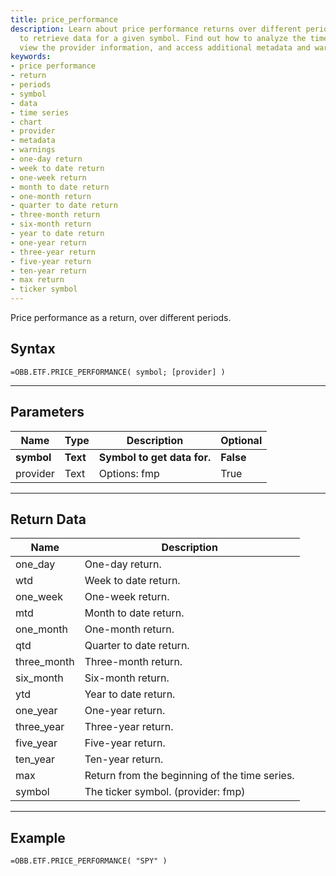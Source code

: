 ```yaml
---
title: price_performance
description: Learn about price performance returns over different periods and how
  to retrieve data for a given symbol. Find out how to analyze the time series data,
  view the provider information, and access additional metadata and warnings.
keywords: 
- price performance
- return
- periods
- symbol
- data
- time series
- chart
- provider
- metadata
- warnings
- one-day return
- week to date return
- one-week return
- month to date return
- one-month return
- quarter to date return
- three-month return
- six-month return
- year to date return
- one-year return
- three-year return
- five-year return
- ten-year return
- max return
- ticker symbol
---
```


<!-- markdownlint-disable MD041 -->

Price performance as a return, over different periods.

## Syntax

```excel wordwrap
=OBB.ETF.PRICE_PERFORMANCE( symbol; [provider] )
```

---

## Parameters

| Name | Type | Description | Optional |
| ---- | ---- | ----------- | -------- |
| **symbol** | **Text** | **Symbol to get data for.** | **False** |
| provider | Text | Options: fmp | True |

---

## Return Data

| Name | Description |
| ---- | ----------- |
| one_day | One-day return.  |
| wtd | Week to date return.  |
| one_week | One-week return.  |
| mtd | Month to date return.  |
| one_month | One-month return.  |
| qtd | Quarter to date return.  |
| three_month | Three-month return.  |
| six_month | Six-month return.  |
| ytd | Year to date return.  |
| one_year | One-year return.  |
| three_year | Three-year return.  |
| five_year | Five-year return.  |
| ten_year | Ten-year return.  |
| max | Return from the beginning of the time series.  |
| symbol | The ticker symbol. (provider: fmp) |
---

## Example

```excel wordwrap
=OBB.ETF.PRICE_PERFORMANCE( "SPY" )
```

